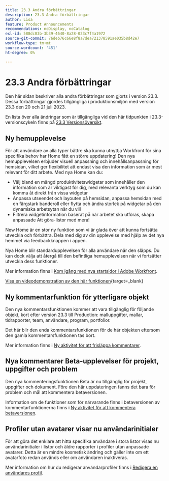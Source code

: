 ```yaml
---
title: 23.3 Andra förbättringar
description: 23.3 Andra förbättringar
author: Lisa
feature: Product Announcements
recommendations: noDisplay, noCatalog
exl-id: 588dc03b-3b39-4640-8a28-023c7f4a1972
source-git-commit: 76deb76c66e8f8a7dea721378591ae035b8d42e7
workflow-type: tm+mt
source-wordcount: '451'
ht-degree: 0%

---
```


# 23.3 Andra förbättringar

Den här sidan beskriver alla andra förbättringar som gjorts i version 23.3. Dessa förbättringar gjordes tillgängliga i produktionsmiljön med version 23.3 den 20 och 21 juli 2023.

En lista över alla ändringar som är tillgängliga vid den här tidpunkten i 23.3-versionscykeln finns på [23.3 Versionsöversikt](/help/quicksilver/product-announcements/product-releases/23.3-release-activity/23-3-release-overview.md).

## Ny hemupplevelse

För att användare av alla typer bättre ska kunna utnyttja Workfront för sina specifika behov har Home fått en större uppdatering! Den nya hemupplevelsen erbjuder visuell anpassning och innehållsanpassning för hemsidan, vilket ger flexibilitet att endast visa den information som är mest relevant för ditt arbete. Med nya Home kan du:

* Välj bland en mängd produktivitetswidgetar som innehåller den information som är viktigast för dig, med relevanta verktyg som du kan komma åt direkt från vissa widgetar
* Anpassa utseendet och layouten på hemsidan, anpassa hemsidan med en färgstark banderoll eller flytta och ändra storlek på widgetar på den dynamiska arbetsytan när du vill
* Filtrera widgetinformation baserat på när arbetet ska utföras, skapa anpassade Att göra-listor med mera!

New Home är en stor ny funktion som vi är glada över att kunna fortsätta utveckla och förbättra. Dela med dig av din upplevelse med hjälp av det nya hemmet via feedbackknappen i appen.

Nya Home blir standardupplevelsen för alla användare när den släpps. Du kan dock välja att återgå till den befintliga hemupplevelsen när vi fortsätter utveckla dess funktioner.

Mer information finns i [Kom igång med nya startsidor i Adobe Workfront](/help/quicksilver/workfront-basics/using-home/new-home/get-started-with-new-home.md).

[Visa en videodemonstration av den här funktionen](https://video.tv.adobe.com/v/3420969/){target=_blank}

## Ny kommentarfunktion för ytterligare objekt

Den nya kommentarsfunktionen kommer att vara tillgänglig för följande objekt, kort efter version 23.3 till Production: malluppgifter, mallar, tidrapporter, team, användare, program, portfolior.

Det här blir den enda kommentarsfunktionen för de här objekten eftersom den gamla kommentarsfunktionen tas bort.

Mer information finns i [Ny aktivitet för att frisläppa kommentarer](/help/quicksilver/product-announcements/betas/new-commenting-experience-beta/new-commenting-beta-experience-release-activity.md).

## Nya kommentarer Beta-upplevelser för projekt, uppgifter och problem

Den nya kommenteringsfunktionen Beta är nu tillgänglig för projekt, uppgifter och dokument. Före den här uppdateringen fanns det bara för problem och mål att kommentera betaversionen.

Information om de funktioner som för närvarande finns i betaversionen av kommentarfunktionerna finns i [Ny aktivitet för att kommentera betaversionen](/help/quicksilver/product-announcements/betas/new-commenting-experience-beta/new-commenting-beta-experience-release-activity.md).

## Profiler utan avatarer visar nu användarinitialer

För att göra det enklare att hitta specifika användare i stora listor visas nu användarinitialer i listor och äldre rapporter i profiler utan anpassade avatarer. Detta är en mindre kosmetisk ändring och gäller inte om ett avatarfoto redan används eller om användaren inaktiveras.

Mer information om hur du redigerar användarprofiler finns i [Redigera en användares profil](/help/quicksilver/administration-and-setup/add-users/create-and-manage-users/edit-a-users-profile.md).
